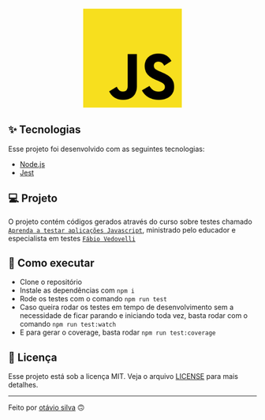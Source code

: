 <p align="center"><img src="./.github/logo.png" width="200"></p>

## ✨ Tecnologias

Esse projeto foi desenvolvido com as seguintes tecnologias:

- [Node.js](https://nodejs.org/)
- [Jest](https://jestjs.io/)

## 💻 Projeto

O projeto contém códigos gerados através do curso sobre testes chamado [`Aprenda a testar aplicações Javascript`](https://www.javascript.tv.br/), ministrado pelo educador e especialista em testes [`Fábio Vedovelli`](https://github.com/vedovelli)

## 🚀 Como executar

- Clone o repositório
- Instale as dependências com `npm i`
- Rode os testes com o comando `npm run test`
- Caso queira rodar os testes em tempo de desenvolvimento sem a necessidade de ficar parando e iniciando toda vez, basta rodar com o comando `npm run test:watch`
- E para gerar o coverage, basta rodar `npm run test:coverage`

## 📄 Licença

Esse projeto está sob a licença MIT. Veja o arquivo [LICENSE](LICENSE) para mais detalhes.

---

Feito por [otávio silva](https://otaviosilva.dev/) 🙃

